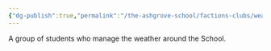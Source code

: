 ```yaml
---
{"dg-publish":true,"permalink":"/the-ashgrove-school/factions-clubs/weather-wizards/"}
---
```


A group of students who manage the weather around the School.